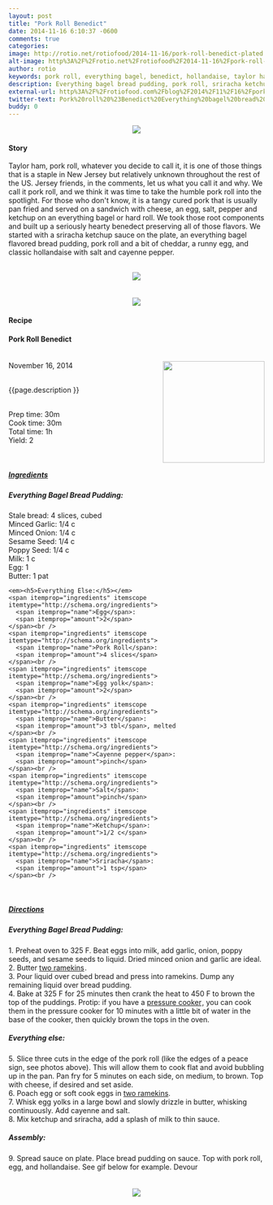 ```yaml
---
layout: post
title: "Pork Roll Benedict"
date: 2014-11-16 6:10:37 -0600
comments: true
categories: 
image: http://rotio.net/rotiofood/2014-11-16/pork-roll-benedict-plated.jpg
alt-image: http%3A%2F%2Frotio.net%2Frotiofood%2F2014-11-16%2Fpork-roll-benedict-plated.jpg
author: rotio
keywords: pork roll, everything bagel, benedict, hollandaise, taylor ham
description: Everything bagel bread pudding, pork roll, sriracha ketchup, runny egg, and hollandaise
external-url: http%3A%2F%2Frotiofood.com%2Fblog%2F2014%2F11%2F16%2Fpork-roll-benedict%2F
twitter-text: Pork%20roll%20%23Benedict%20Everything%20bagel%20bread%20pudding%2C%20%23porkroll%2C%20%23sriracha%20ketchup%2C%20runny%20egg%2C%20and%20%23hollandaise%20
buddy: 0
---
```

<!-- more -->
<center><img src="http://rotio.net/rotiofood/2014-11-16/pork-roll-benedict-plated.jpg" /></center>
<a href="https://plus.google.com/107103100819027957630?rel=author" style="display:none">{{page.author }}</a>

<h4>Story</b> </h4>
 <div>
	<p>
	  Taylor ham, pork roll, whatever you decide to call it, it is one of those things that is a staple in New Jersey but relatively unknown throughout the rest of the US. Jersey friends, in the comments, let us what you call it and why. We call it pork roll, and we think it was time to take the humble pork roll into the spotlight. For those who don't know, it is a tangy cured pork that is usually pan fried and served on a sandwich with cheese, an egg, salt, pepper and ketchup on an everything bagel or hard roll. We took those root components and built up a seriously hearty benedect preserving all of those flavors. We started with a sriracha ketchup sauce on the plate, an everything bagel flavored bread pudding, pork roll and a bit of cheddar, a runny egg, and classic hollandaise with salt and cayenne pepper. 
	  <br/><br/><center><img itemprop="image" src="http://rotio.net/rotiofood/2014-11-16/pork-roll-benedict.gif" /></center>
	  <br/><br/><center><img itemprop="image" src="http://rotio.net/rotiofood/2014-11-16/pork-roll-benedict-plated-tight.jpg" /></center>
	</p> 
</div>
<h4>Recipe</b> </h4> 
  <div itemscope itemtype="http://schema.org/Recipe" >
  <h4 itemprop="name">Pork Roll Benedict</h4>
  
  <br />
    November 16, 2014</time>
  <img itemprop="image" width="200px" align="right" src="http://rotio.net/rotiofood/2014-11-16/pork-roll-benedict-plated-tight.jpg" />
  
  <br /><span itemprop="description">{{page.description }}</span><br />

  <br />Prep time: <time datetime="PT0H30M" itemprop="prepTime">30m</time>
  <br />Cook time: <time datetime="PT0H30M" itemprop="cookTime">30m</time> 
  <br />Total time: <time datetime="PT1H0M" itemprop="totalTime">1h</time>
  <br />Yield: <span itemprop="recipeYield">2</span>
  
  <br/>
 <u><h5>Ingredients</h5></u>
 <em><h5>Everything Bagel Bread Pudding:</h5></em>
	<span itemprop="ingredients" itemscope itemtype="http://schema.org/ingredients">
	  <span itemprop="name">Stale bread</span>: 
	  <span itemprop="amount">4 slices</span>, cubed
	</span><br />
	<span itemprop="ingredients" itemscope itemtype="http://schema.org/ingredients">
	  <span itemprop="name">Minced Garlic</span>: 
	  <span itemprop="amount">1/4 c</span>
	</span><br />
	<span itemprop="ingredients" itemscope itemtype="http://schema.org/ingredients">
	  <span itemprop="name">Minced Onion</span>: 
	  <span itemprop="amount">1/4 c</span>
	</span><br />
	<span itemprop="ingredients" itemscope itemtype="http://schema.org/ingredients">
	  <span itemprop="name">Sesame Seed</span>: 
	  <span itemprop="amount">1/4 c</span>
	</span><br />
	<span itemprop="ingredients" itemscope itemtype="http://schema.org/ingredients">
	  <span itemprop="name">Poppy Seed</span>: 
	  <span itemprop="amount">1/4 c</span>
	</span><br />
	<span itemprop="ingredients" itemscope itemtype="http://schema.org/ingredients">
	  <span itemprop="name">Milk</span>: 
	  <span itemprop="amount">1 c</span>
	</span><br />
	<span itemprop="ingredients" itemscope itemtype="http://schema.org/ingredients">
	  <span itemprop="name">Egg</span>: 
	  <span itemprop="amount">1</span>
	</span><br />
	<span itemprop="ingredients" itemscope itemtype="http://schema.org/ingredients">
	  <span itemprop="name">Butter</span>: 
	  <span itemprop="amount">1 pat</span>
	</span><br />
	
	<em><h5>Everything Else:</h5></em>
	<span itemprop="ingredients" itemscope itemtype="http://schema.org/ingredients">
	  <span itemprop="name">Egg</span>: 
	  <span itemprop="amount">2</span>
	</span><br />
	<span itemprop="ingredients" itemscope itemtype="http://schema.org/ingredients">
	  <span itemprop="name">Pork Roll</span>: 
	  <span itemprop="amount">4 slices</span>
	</span><br />
	<span itemprop="ingredients" itemscope itemtype="http://schema.org/ingredients">
	  <span itemprop="name">Egg yolk</span>: 
	  <span itemprop="amount">2</span>
	</span><br />
	<span itemprop="ingredients" itemscope itemtype="http://schema.org/ingredients">
	  <span itemprop="name">Butter</span>: 
	  <span itemprop="amount">3 tbl</span>, melted
	</span><br />
	<span itemprop="ingredients" itemscope itemtype="http://schema.org/ingredients">
	  <span itemprop="name">Cayenne pepper</span>: 
	  <span itemprop="amount">pinch</span>
	</span><br />
	<span itemprop="ingredients" itemscope itemtype="http://schema.org/ingredients">
	  <span itemprop="name">Salt</span>: 
	  <span itemprop="amount">pinch</span>
	</span><br />
	<span itemprop="ingredients" itemscope itemtype="http://schema.org/ingredients">
	  <span itemprop="name">Ketchup</span>: 
	  <span itemprop="amount">1/2 c</span>
	</span><br />
	<span itemprop="ingredients" itemscope itemtype="http://schema.org/ingredients">
	  <span itemprop="name">Sriracha</span>: 
	  <span itemprop="amount">1 tsp</span>
	</span><br />
	
	
	
  <br /><u><h5>Directions</h5></u>
  <div itemprop="recipeInstructions">
	<em><h5>Everything Bagel Bread Pudding:</h5></em>
	1. Preheat oven to 325 F. Beat eggs into milk, add garlic, onion, poppy seeds, and sesame seeds to liquid. Dried minced onion and garlic are ideal.<br/>
	2. Butter <a href="http://www.amazon.com/gp/product/B00061N0QO/ref=as_li_tl?ie=UTF8&camp=1789&creative=9325&creativeASIN=B00061N0QO&linkCode=as2&tag=rotiofood-20&linkId=BEXDBRKALY23MKNA">two ramekins</a><img src="http://ir-na.amazon-adsystem.com/e/ir?t=rotiofood-20&l=as2&o=1&a=B00061N0QO" width="1" height="1" border="0" alt="" style="border:none !important; margin:0px !important;" />.<br/>
	3. Pour liquid over cubed bread and press into ramekins. Dump any remaining liquid over bread pudding.<br/>
	4. Bake at 325 F for 25 minutes then crank the heat to 450 F to brown the top of the puddings. Protip: if you have a <a href="http://www.amazon.com/gp/product/B000MPA044/ref=as_li_tl?ie=UTF8&camp=1789&creative=9325&creativeASIN=B000MPA044&linkCode=as2&tag=rotiofood-20&linkId=MW2KE57C6R7MPWKU">pressure cooker</a><img src="http://ir-na.amazon-adsystem.com/e/ir?t=rotiofood-20&l=as2&o=1&a=B000MPA044" width="1" height="1" border="0" alt="" style="border:none !important; margin:0px !important;" />, you can cook them in the pressure cooker for 10 minutes with a little bit of water in the base of the cooker, then quickly brown the tops in the oven.
    <em><h5>Everything else:</h5></em>
	5. Slice three cuts in the edge of the pork roll (like the edges of a peace sign, see photos above). This will allow them to cook flat and avoid bubbling up in the pan. Pan fry for 5 minutes on each side, on medium, to brown. Top with cheese, if desired and set aside.<br/>
	6. Poach egg or soft cook eggs in <a href="http://www.amazon.com/gp/product/B00061N0QO/ref=as_li_tl?ie=UTF8&camp=1789&creative=9325&creativeASIN=B00061N0QO&linkCode=as2&tag=rotiofood-20&linkId=BEXDBRKALY23MKNA">two ramekins</a>.<br/>
	7. Whisk egg yolks in a large bowl and slowly drizzle in butter, whisking continuously. Add cayenne and salt.<br/>
	8. Mix ketchup and sriracha, add a splash of milk to thin sauce.<br/>
	<em><h5>Assembly:</h5></em>
    9. Spread sauce on plate. Place bread pudding on sauce. Top with pork roll, egg, and hollandaise. See gif below for example. Devour<br/>
	<br/><br/><center><img itemprop="image" src="http://rotio.net/rotiofood/2014-11-16/pork-roll-benedict.gif" /></center>
	<br/> 
	<br />
	</div>

</div>
</div>
<script>
	$( "#accordion" ).accordion({
	collapsible: true,
	active: false,
	heightStyle: "content"});
</script>

